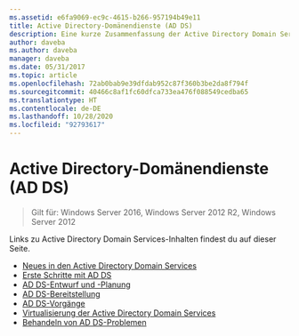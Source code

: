 ```yaml
---
ms.assetid: e6fa9069-ec9c-4615-b266-957194b49e11
title: Active Directory-Domänendienste (AD DS)
description: Eine kurze Zusammenfassung der Active Directory Domain Services-Dokumentation.
author: daveba
ms.author: daveba
manager: daveba
ms.date: 05/31/2017
ms.topic: article
ms.openlocfilehash: 72ab0bab9e39dfdab952c87f360b3be2da8f794f
ms.sourcegitcommit: 40466c8af1fc60dfca733ea476f088549cedba65
ms.translationtype: HT
ms.contentlocale: de-DE
ms.lasthandoff: 10/28/2020
ms.locfileid: "92793617"
---
```

# <a name="active-directory-domain-services"></a>Active Directory-Domänendienste (AD DS)

>Gilt für: Windows Server 2016, Windows Server 2012 R2, Windows Server 2012


Links zu Active Directory Domain Services-Inhalten findest du auf dieser Seite.


* [Neues in den Active Directory Domain Services](../whats-new-active-directory-domain-services.md)
* [Erste Schritte mit AD DS](../ad-ds/AD-DS-Getting-Started.md)
* [AD DS-Entwurf und -Planung](../ad-ds/plan/AD-DS-Design-and-Planning.md)
* [AD DS-Bereitstellung](../ad-ds/deploy/AD-DS-Deployment.md)
* [AD DS-Vorgänge](../ad-ds/manage/component-updates/AD-DS-Operations.md)
* [Virtualisierung der Active Directory Domain Services](../ad-ds/get-started/virtual-dc/Active-Directory-Domain-Services-Virtualization.md)
* [Behandeln von AD DS-Problemen](../ad-ds/manage/AD-DS-Troubleshooting.md)
